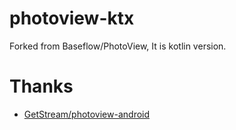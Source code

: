 # photoview-ktx

Forked from Baseflow/PhotoView, It is kotlin version.

# Thanks

- [GetStream/photoview-android](https://github.com/GetStream/photoview-android)